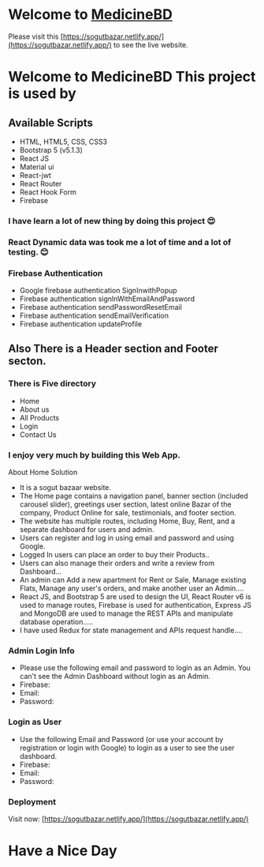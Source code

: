 # Welcome to [MedicineBD](https://medicinebd-team.web.app/)

Please visit this [https://sogutbazar.netlify.app/](https://sogutbazar.netlify.app/) to see the live website.


# Welcome to MedicineBD This project is used by

## Available Scripts

<ul>
    <li>HTML, HTML5, CSS, CSS3</li>
    <li>Bootstrap 5 (v5.1.3)</li>
    <li>React JS</li>
    <li>Material ui</li>
    <li>React-jwt</li>
    <li>React Router</li>
    <li>React Hook Form</li>
    <li>Firebase</li>
</ul>

### I have learn a lot of new thing by doing this project :heart_eyes:

### React Dynamic data was took me a lot of time and a lot of testing. :blush: 


 ### Firebase Authentication
 * Google firebase authentication SignInwithPopup
 * Firebase authentication signInWithEmailAndPassword
 * Firebase authentication sendPasswordResetEmail
 * Firebase authentication sendEmailVerification
 * Firebase authentication updateProfile


## Also There is a Header section and Footer secton.

### There is Five directory 

<ul>
    <li>Home</li>
    <li>About us</li>
    <li>All Products</li>
    <li>Login</li>
    <li>Contact Us</li>
</ul>

### I enjoy very much by building this Web App.


About Home Solution

<ul>
    <li>It is a sogut bazaar website.</li>
    <li>The Home page contains a navigation panel, banner section (included carousel slider), greetings user section, latest online Bazar of the company, Product Online for sale, testimonials, and footer section.
    </li>
     <li>
	The website has multiple routes, including Home, Buy, Rent, and a separate dashboard for users and admin.
     </li>
     <li>Users can register and log in using email and password and using Google.</li>
     <li>Logged In users can place an order to buy their  Products..</li>
     <li>Users can also manage their orders and write a review from Dashboard...</li>
     <li>
	An admin can Add a new apartment for Rent or Sale, Manage existing Flats, Manage any user's orders, and make another user an Admin....
     </li>
     <li>
	React JS, and Bootstrap 5 are used to design the UI, React Router v6 is used to manage routes, Firebase is used for authentication, Express JS and MongoDB are used to manage the REST APIs and manipulate database operation.....
     </li>
     <li>I have used Redux for state management and APIs request handle....</li>
</ul>




 ### Admin Login Info
 * Please use the following email and password to login as an Admin. You can't see the Admin Dashboard without login as an Admin.
 * Firebase:
 * Email:
 * Password:


 ### Login as User
 * Use the following Email and Password (or use your account by registration or login with Google) to login as a user to see the user dashboard.
 * Firebase:
 * Email:
 * Password:



### Deployment 

Visit now: [https://sogutbazar.netlify.app/](https://sogutbazar.netlify.app/)

 # Have a Nice Day
